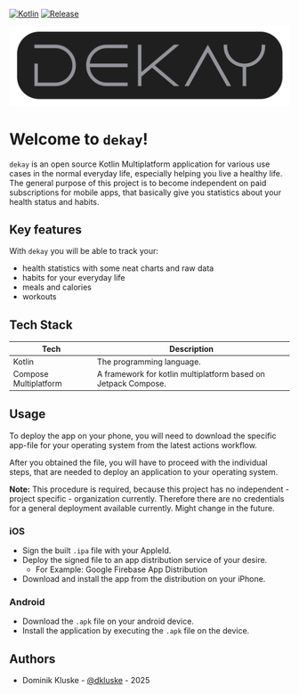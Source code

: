 <!-- Insert more Badges here -->
[![Kotlin](https://img.shields.io/badge/kotlin-2.1.10-blue.svg?logo=kotlin)](http://kotlinlang.org)
[![Release](https://img.shields.io/github/v/release/dkluske/dekay)](https://github.com/dkluske/dekay/releases)

<div align="center">

  <picture>
    <img alt="dekay logo" src="/statics/dekay_pill.png">
  </picture>

</div>

# Welcome to `dekay`!

`dekay` is an open source Kotlin Multiplatform application for various use cases in the normal everyday life, especially helping you live a healthy life.
The general purpose of this project is to become independent on paid subscriptions for mobile apps, that basically give you statistics about your health status and habits. 

## Key features

With `dekay` you will be able to track your:
- health statistics with some neat charts and raw data
- habits for your everyday life
- meals and calories
- workouts

## Tech Stack

| Tech                  | Description                                                    |
|-----------------------|----------------------------------------------------------------|
| Kotlin                | The programming language.                                      |
| Compose Multiplatform | A framework for kotlin multiplatform based on Jetpack Compose. |

## Usage

To deploy the app on your phone, you will need to download the specific app-file for your operating system from the latest actions workflow.

After you obtained the file, you will have to proceed with the individual steps, that are needed to deploy an application to your operating system.

**Note:** This procedure is required, because this project has no independent - project specific - organization currently. Therefore there are no credentials for a general deployment available currently. Might change in the future.

### iOS

- Sign the built `.ipa` file with your AppleId.
- Deploy the signed file to an app distribution service of your desire.
  - For Example: Google Firebase App Distribution
- Download and install the app from the distribution on your iPhone.

### Android

- Download the `.apk` file on your android device.
- Install the application by executing the `.apk` file on the device. 

## Authors

- Dominik Kluske - [@dkluske](https://github.com/dkluske) - 2025

